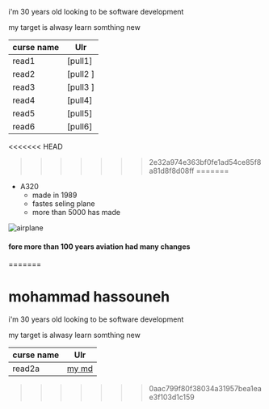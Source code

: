 

i'm 30 years old looking to be software development 

my target is alwasy learn somthing new 

curse name  |  Ulr
----------  | ----
read1       |[pull1]
read2       |[pull2 ]
read3       |[pull3 ]
read4       |[pull4]
read5       |[pull5]
read6       |[pull6]

<<<<<<< HEAD
>>>>>>> 2e32a974e363bf0fe1ad54ce85f8a81d8f8d08ff
=======
- A320
  - made in 1989
   - fastes seling plane 
    - more than 5000 has made

![airplane](https://airbus-h.assetsadobe2.com/is/image/content/dam/events/conference/press-conference/orders-deliveries-2017/Airbus-Family-formation-flight1.jpg?wid=1920&fit=fit,1&qlt=85,0)

#### fore more than 100 years aviation had many changes 


=======
# mohammad hassouneh 

i'm 30 years old looking to be software development 

my target is alwasy learn somthing new 

curse name |  Ulr
-----------|------
read2a     | [my md](read2a.md)

>>>>>>> 0aac799f80f38034a31957bea1eae3f103d1c159
